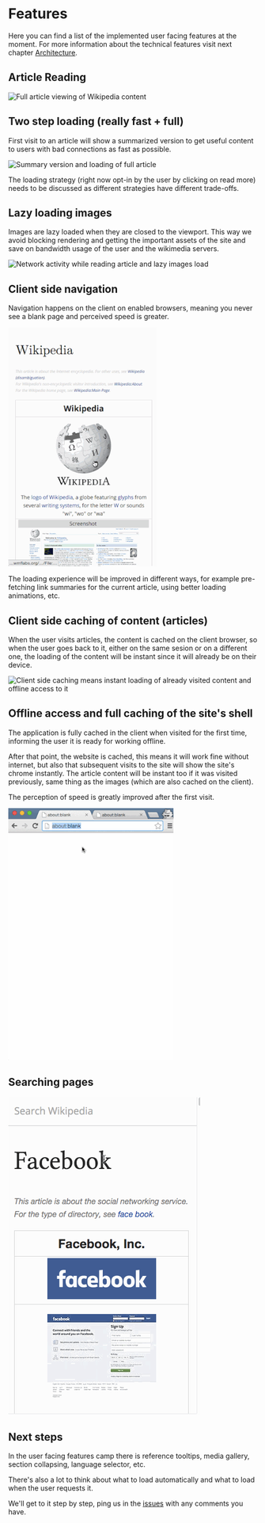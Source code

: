 # Features

Here you can find a list of the implemented user facing features at the moment.
For more information about the technical features visit next chapter
[Architecture](./10-architecture.md).

## Article Reading

![Full article viewing of Wikipedia content](./img/article-reading.gif)

## Two step loading (really fast + full)

First visit to an article will show a summarized version to get useful content
to users with bad connections as fast as possible.

![Summary version and loading of full article](./img/article-reading-summary.gif)

The loading strategy (right now opt-in by the user by clicking on read more)
needs to be discussed as different strategies have different trade-offs.

## Lazy loading images

Images are lazy loaded when they are closed to the viewport. This way we avoid
blocking rendering and getting the important assets of the site and save on
bandwidth usage of the user and the wikimedia servers.

![Network activity while reading article and lazy images load](./img/article-lazy-images.gif)

## Client side navigation

Navigation happens on the client on enabled browsers, meaning you never see
a blank page and perceived speed is greater.

![Client side navigation never blanks the page](./img/article-client-navigation.gif)

The loading experience will be improved in different ways, for example
pre-fetching link summaries for the current article, using better loading
animations, etc.

## Client side caching of content (articles)

When the user visits articles, the content is cached on the client browser, so
when the user goes back to it, either on the same sesion or on a different one,
the loading of the content will be instant since it will already be on their
device.

![Client side caching means instant loading of already visited content and
offline access to it](./img/article-client-caching.gif)

## Offline access and full caching of the site's shell

The application is fully cached in the client when visited for the first time,
informing the user it is ready for working offline.

After that point, the website is cached, this means it will work fine without
internet, but also that subsequent visits to the site will show the site's
chrome instantly. The article content will be instant too if it was visited
previously, same thing as the images (which are also cached on the client).

The perception of speed is greatly improved after the first visit.

![Fully cached website after first visit](./img/service-worker-caching.gif)

## Searching pages

![Searching for pages](./img/search.gif)

## Next steps

In the user facing features camp there is reference tooltips, media gallery,
section collapsing, language selector, etc.

There's also a lot to think about what to load automatically and what to load
when the user requests it.

We'll get to it step by step, ping us in the
[issues](https://github.com/joakin/loot-ui/issues) with any comments you have.
